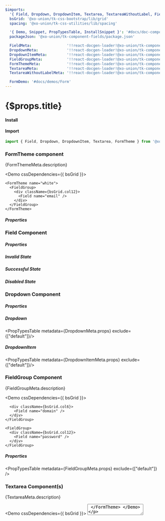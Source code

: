 ```yaml
---
$imports:
  '{ Field, Dropdown, DropdownItem, Textarea, TextareaWithoutLabel, FieldGroup, FormTheme }': '@xo-union/tk-component-fields'
  bsGrid: '@xo-union/tk-css-bootstrap/lib/grid'
  spacing: '@xo-union/tk-css-utilities/lib/spacing'

  '{ Demo, Snippet, PropTypesTable, InstallSnippet }': '#docs/doc-components'
  packageJson: '@xo-union/tk-component-fields/package.json'

  FieldMeta:                '!!react-docgen-loader!@xo-union/tk-component-fields/src/components/Field'
  DropdownMeta:             '!!react-docgen-loader!@xo-union/tk-component-fields/src/components/Dropdown'
  DropdownItemMeta:         '!!react-docgen-loader!@xo-union/tk-component-fields/src/components/DropdownItem'
  FieldGroupMeta:           '!!react-docgen-loader!@xo-union/tk-component-fields/src/components/FieldGroup'
  FormThemeMeta:            '!!react-docgen-loader!@xo-union/tk-component-fields/src/components/FormTheme'
  TextareaMeta:             '!!react-docgen-loader!@xo-union/tk-component-fields/src/components/Textarea'
  TextareaWithoutLabelMeta: '!!react-docgen-loader!@xo-union/tk-component-fields/src/components/TextareaWithoutLabel'

  FormDemo: '#docs/demos/Form'
---
```


<h1>{$props.title}</h1>

<FormDemo />

<div className={spacing.mt4}></div>

#### Install

<InstallSnippet packageJson={packageJson} />

<div className={spacing.mt4}></div>

#### Import

```javascript
import { Field, Dropdown, DropdownItem, Textarea, FormTheme } from '@xo-union/tk-component-fields';
```

<div className={spacing.mt5}></div>

### FormTheme component

<p>{FormThemeMeta.description}</p>

<Demo cssDependencies={{ bsGrid }}>
  <div>
    <FormTheme>
      <FieldGroup>
        <div className={bsGrid.col12}>
          <Field name="email" />
        </div>
      </FieldGroup>
    </FormTheme>

    <FormTheme name="white">
      <FieldGroup>
        <div className={bsGrid.col12}>
          <Field name="email" />
        </div>
      </FieldGroup>
    </FormTheme>
  </div>
</Demo>

<div className={spacing.mt4}></div>

##### Properties

<PropTypesTable metadata={FormThemeMeta.props} />

<div className={spacing.mt5}></div>

### Field Component

<Demo>
  <FormTheme>
    <Field name="email" />
  </FormTheme>
</Demo>

<div className={spacing.mt4}></div>

##### Properties

<PropTypesTable metadata={FieldMeta.props} />

<div className={spacing.mt4}></div>

##### Invalid State

<Demo>
  <Field name="email" state="invalid" validationMessage="Something went wrong" />
</Demo>

<div className={spacing.mt4}></div>

##### Successful State

<Demo>
  <Field name="address" state="valid" defaultValue="232 Boerum St." />
</Demo>

<div className={spacing.mt4}></div>

##### Disabled State

<Demo>
  <Field name="email" disabled />
</Demo>

<div className={spacing.mt5}></div>

### Dropdown Component

<Demo>
  <FormTheme>
    <Dropdown name="Season">
      <DropdownItem label="Winter" />
      <DropdownItem label="Spring" />
      <DropdownItem label="Summer" />
      <DropdownItem label="Fall"/>
    </Dropdown>
  </FormTheme>
</Demo>

<div className={spacing.mt5}></div>

##### Properties

<div className={spacing.mt4}></div>

##### Dropdown
<PropTypesTable metadata={DropdownMeta.props} exclude={["default"]}/>

<div className={spacing.mt4}></div>

##### DropdownItem
<PropTypesTable metadata={DropdownItemMeta.props} exclude={["default"]}/>

<div className={spacing.mt5}></div>

### FieldGroup Component

<p>{FieldGroupMeta.description}</p>

<Demo cssDependencies={{ bsGrid }}>
  <FormTheme>
    <FieldGroup>
      <div className={bsGrid.col6}>
        <Field name="email" />
      </div>

      <div className={bsGrid.col6}>
        <Field name="domain" />
      </div>
    </FieldGroup>

    <FieldGroup>
      <div className={bsGrid.col12}>
        <Field name="password" />
      </div>
    </FieldGroup>
  </FormTheme>
</Demo>

<div className={spacing.mt4}></div>

##### Properties

<PropTypesTable metadata={FieldGroupMeta.props} exclude={["default"]} />

<div className={spacing.mt5}></div>

### Textarea Component(s)

<p>{TextareaMeta.description}</p>

<Demo cssDependencies={{ bsGrid }}>
  <FormTheme>
    <Textarea name="optional-message" />
  </FormTheme>
</Demo>

<Demo cssDependencies={{ bsGrid }}>
  <FormTheme>
    <TextareaWithoutLabel name="optional-message" placeholder="Optional message" />
  </FormTheme>
</Demo>

<div className={spacing.mt4}></div>

##### Properties

<div className={spacing.mt4}></div>

###### Textarea
<PropTypesTable metadata={TextareaMeta.props} />
